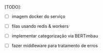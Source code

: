 [TODO]:


- [ ] imagem docker do serviço

- [ ] filas usando redis & workers

- [ ] implementar categorização via BERTimbau

- [ ] fazer middleware para tratamento de erros
